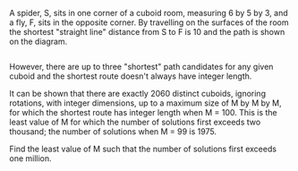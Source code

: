 <p>A spider, S, sits in one corner of a cuboid room, measuring 6 by 5 by 3, and a fly, F, sits in the opposite corner. By travelling on the surfaces of the room the shortest "straight line" distance from S to F is 10 and the path is shown on the diagram.</p>
<div style="text-align:center;">
<img src="project/images/p086.png" class="dark_img" alt="" /><br /></div>
<p>However, there are up to three "shortest" path candidates for any given cuboid and the shortest route doesn't always have integer length.</p>
<p>It can be shown that there are exactly 2060 distinct cuboids, ignoring rotations, with integer dimensions, up to a maximum size of M by M by M, for which the shortest route has integer length when M = 100. This is the least value of M for which the number of solutions first exceeds two thousand; the number of solutions when M = 99 is 1975.</p>
<p>Find the least value of M such that the number of solutions first exceeds one million.</p>

